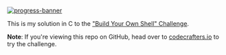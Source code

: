 [![progress-banner](https://backend.codecrafters.io/progress/shell/9a02bc42-02c2-4cbe-a754-a29e682c8585)](https://app.codecrafters.io/users/feliposz?r=2qF)

This is my solution in C to the
["Build Your Own Shell" Challenge](https://app.codecrafters.io/courses/shell/overview).

**Note**: If you're viewing this repo on GitHub, head over to
[codecrafters.io](https://codecrafters.io) to try the challenge.
